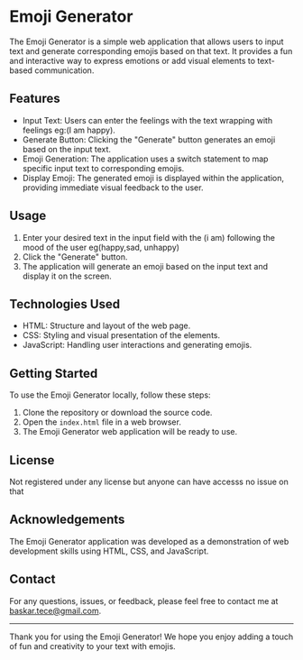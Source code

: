
# Emoji Generator

The Emoji Generator is a simple web application that allows users to input text and generate corresponding emojis based on that text. It provides a fun and interactive way to express emotions or add visual elements to text-based communication.

## Features

- Input Text: Users can enter the feelings with the text wrapping with feelings eg:(I am happy).
- Generate Button: Clicking the "Generate" button generates an emoji based on the input text.
- Emoji Generation: The application uses a switch statement to map specific input text to corresponding emojis.
- Display Emoji: The generated emoji is displayed within the application, providing immediate visual feedback to the user.

## Usage

1. Enter your desired text in the input field with the (i am) following the mood of the user eg(happy,sad, unhappy)
2. Click the "Generate" button.
3. The application will generate an emoji based on the input text and display it on the screen.

## Technologies Used

- HTML: Structure and layout of the web page.
- CSS: Styling and visual presentation of the elements.
- JavaScript: Handling user interactions and generating emojis.

## Getting Started

To use the Emoji Generator locally, follow these steps:

1. Clone the repository or download the source code.
2. Open the `index.html` file in a web browser.
3. The Emoji Generator web application will be ready to use.

## License

Not registered under any license but anyone can have accesss no issue on that


## Acknowledgements

The Emoji Generator application was developed as a demonstration of web development skills using HTML, CSS, and JavaScript.

## Contact

For any questions, issues, or feedback, please feel free to contact me at baskar.tece@gmail.com.

---

Thank you for using the Emoji Generator! We hope you enjoy adding a touch of fun and creativity to your text with emojis.
